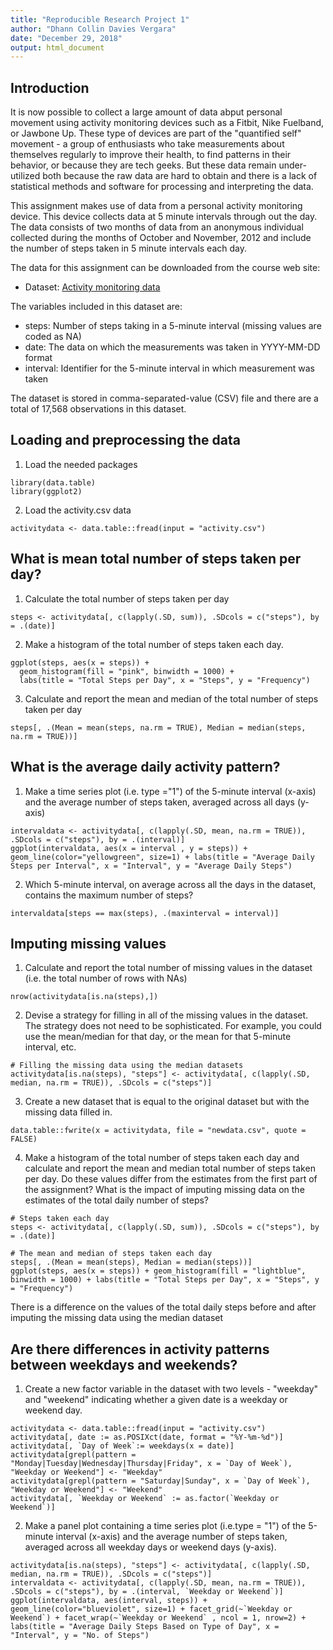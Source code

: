 ```yaml
---
title: "Reproducible Research Project 1"
author: "Dhann Collin Davies Vergara"
date: "December 29, 2018"
output: html_document
---
```

## Introduction

It is now possible to collect a large amount of data abput personal movement using activity monitoring devices such as a Fitbit, Nike Fuelband, or Jawbone Up. These type of devices are part of the "quantified self" movement - a group of enthusiasts who take measurements about themselves regularly to improve their health, to find patterns in their behavior, or because they are tech geeks. But these data remain under-utilized both because the raw data are hard to obtain and there is a lack of statistical methods and software for processing and interpreting the data.

This assignment makes use of data from a personal activity monitoring device. This device collects data at 5 minute intervals through out the day. The data consists of two months of data from an anonymous individual collected during the months of October and November, 2012 and include the number of steps taken in 5 minute intervals each day.

The data for this assignment can be downloaded from the course web site:
  
  * Dataset: [Activity monitoring data](https://d396qusza40orc.cloudfront.net/repdata%2Fdata%2Factivity.zip)

The variables included in this dataset are:
  
  * steps: Number of steps taking in a 5-minute interval (missing values are coded as NA)
  * date: The data on which the measurements was taken in YYYY-MM-DD format
  * interval: Identifier for the 5-minute interval in which measurement was taken

The dataset is stored in comma-separated-value (CSV) file and there are a total of 17,568 observations in this dataset.

## Loading and preprocessing the data

1. Load the needed packages
```{r}
library(data.table)
library(ggplot2)
```

2. Load the activity.csv data 
```{r}
activitydata <- data.table::fread(input = "activity.csv")
```

## What is mean total number of steps taken per day?

1. Calculate the total number of steps taken per day

```{r}
steps <- activitydata[, c(lapply(.SD, sum)), .SDcols = c("steps"), by = .(date)] 
```

2. Make a histogram of the total number of steps taken each day. 

```{r}
ggplot(steps, aes(x = steps)) +
  geom_histogram(fill = "pink", binwidth = 1000) +
  labs(title = "Total Steps per Day", x = "Steps", y = "Frequency")
```

3. Calculate and report the mean and median of the total number of steps taken per day
```{r}
steps[, .(Mean = mean(steps, na.rm = TRUE), Median = median(steps, na.rm = TRUE))]
```

## What is the average daily activity pattern?

1. Make a time series plot (i.e. type ="1") of the 5-minute interval (x-axis) and the average number of steps taken, averaged across all days (y-axis)

```{r}
intervaldata <- activitydata[, c(lapply(.SD, mean, na.rm = TRUE)), .SDcols = c("steps"), by = .(interval)] 
ggplot(intervaldata, aes(x = interval , y = steps)) + geom_line(color="yellowgreen", size=1) + labs(title = "Average Daily Steps per Interval", x = "Interval", y = "Average Daily Steps")
```

2. Which 5-minute interval, on average across all the days in the dataset, contains the maximum number of steps?
  
```{r}
intervaldata[steps == max(steps), .(maxinterval = interval)]
```


## Imputing missing values

1. Calculate and report the total number of missing values in the dataset (i.e. the total number of rows with NAs)

```{r}
nrow(activitydata[is.na(steps),])
```

2. Devise a strategy for filling in all of the missing values in the dataset. The strategy does not need to be sophisticated. For example, you could use the mean/median for that day, or the mean for that 5-minute interval, etc.

```{r}
# Filling the missing data using the median datasets
activitydata[is.na(steps), "steps"] <- activitydata[, c(lapply(.SD, median, na.rm = TRUE)), .SDcols = c("steps")]
```

3. Create a new dataset that is equal to the original dataset but with the missing data filled in.

```{r}
data.table::fwrite(x = activitydata, file = "newdata.csv", quote = FALSE)
```

4. Make a histogram of the total number of steps taken each day and calculate and report the mean and median total number of steps taken per day. Do these values differ from the estimates from the first part of the assignment? What is the impact of imputing missing data on the estimates of the total daily number of steps?
  
```{r}
# Steps taken each day 
steps <- activitydata[, c(lapply(.SD, sum)), .SDcols = c("steps"), by = .(date)]

# The mean and median of steps taken each day
steps[, .(Mean = mean(steps), Median = median(steps))]
ggplot(steps, aes(x = steps)) + geom_histogram(fill = "lightblue", binwidth = 1000) + labs(title = "Total Steps per Day", x = "Steps", y = "Frequency")
```

There is a difference on the values of the total daily steps before and after imputing the missing data using the median dataset

## Are there differences in activity patterns between weekdays and weekends?

1. Create a new factor variable in the dataset with two levels - "weekday" and "weekend" indicating whether a given date is a weekday or weekend day.

```{r}
activitydata <- data.table::fread(input = "activity.csv")
activitydata[, date := as.POSIXct(date, format = "%Y-%m-%d")]
activitydata[, `Day of Week`:= weekdays(x = date)]
activitydata[grepl(pattern = "Monday|Tuesday|Wednesday|Thursday|Friday", x = `Day of Week`), "Weekday or Weekend"] <- "Weekday"
activitydata[grepl(pattern = "Saturday|Sunday", x = `Day of Week`), "Weekday or Weekend"] <- "Weekend"
activitydata[, `Weekday or Weekend` := as.factor(`Weekday or Weekend`)]
```

2. Make a panel plot containing a time series plot (i.e.type = "1") of the 5-minute interval (x-axis) and the average number of steps taken, averaged across all weekday days or weekend days (y-axis).

```{r}
activitydata[is.na(steps), "steps"] <- activitydata[, c(lapply(.SD, median, na.rm = TRUE)), .SDcols = c("steps")]
intervaldata <- activitydata[, c(lapply(.SD, mean, na.rm = TRUE)), .SDcols = c("steps"), by = .(interval, `Weekday or Weekend`)] 
ggplot(intervaldata, aes(interval, steps)) + geom_line(color="blueviolet", size=1) + facet_grid(~`Weekday or Weekend`) + facet_wrap(~`Weekday or Weekend` , ncol = 1, nrow=2) + labs(title = "Average Daily Steps Based on Type of Day", x = "Interval", y = "No. of Steps") 
```
